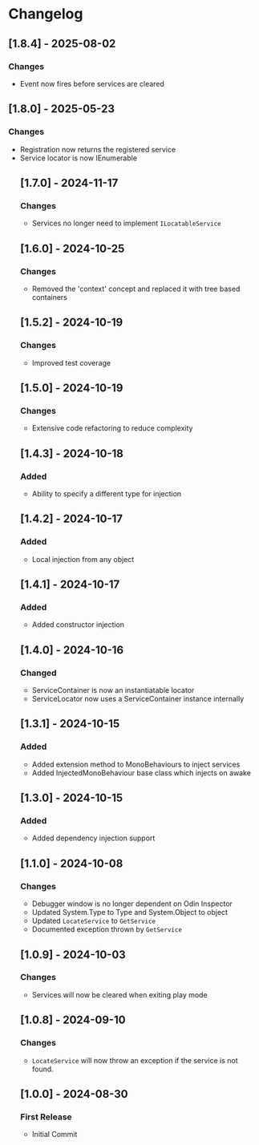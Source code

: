 # Changelog

## [1.8.4] - 2025-08-02
### Changes
- Event now fires before services are cleared

## [1.8.0] - 2025-05-23
### Changes
- Registration now returns the registered service
- Service locator is now IEnumerable<object>

## [1.7.0] - 2024-11-17
### Changes
- Services no longer need to implement `ILocatableService`

## [1.6.0] - 2024-10-25
### Changes
- Removed the 'context' concept and replaced it with tree based containers

## [1.5.2] - 2024-10-19
### Changes
- Improved test coverage

## [1.5.0] - 2024-10-19
### Changes
- Extensive code refactoring to reduce complexity

## [1.4.3] - 2024-10-18
### Added
- Ability to specify a different type for injection

## [1.4.2] - 2024-10-17
### Added
- Local injection from any object

## [1.4.1] - 2024-10-17
### Added
- Added constructor injection

## [1.4.0] - 2024-10-16
### Changed
- ServiceContainer is now an instantiatable locator
- ServiceLocator now uses a ServiceContainer instance internally

## [1.3.1] - 2024-10-15
### Added
- Added extension method to MonoBehaviours to inject services
- Added InjectedMonoBehaviour base class which injects on awake

## [1.3.0] - 2024-10-15
### Added
- Added dependency injection support

## [1.1.0] - 2024-10-08
### Changes
- Debugger window is no longer dependent on Odin Inspector
- Updated System.Type to Type and System.Object to object
- Updated `LocateService` to `GetService`
- Documented exception thrown by `GetService`

## [1.0.9] - 2024-10-03
### Changes
- Services will now be cleared when exiting play mode

## [1.0.8] - 2024-09-10
### Changes
- `LocateService` will now throw an exception if the service is not found.

## [1.0.0] - 2024-08-30
### First Release
- Initial Commit